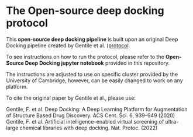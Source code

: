 # The Open-source deep docking protocol

This **open-source deep docking pipeline** is built upon an original Deep Docking pipeline created by Gentile et al. ([protocol](https://www.nature.com/articles/s41596-021-00659-2).

To see instructions on how to run the protocol, please refer to the **Open-Source Deep Docking jupyter notebook** provided in this repository. 

The instructions are adjusted to use on specific cluster provided by the University of Cambridge, however, can be easily changed to work on any platform. 

To cite the original paper by Gentile et al., please use:

Gentile, F. et al. Deep Docking: A Deep Learning Platform for Augmentation of Structure Based Drug Discovery. ACS Cent. Sci. 6, 939–949 (2020)  
Gentile, F. et al. Artificial intelligence–enabled virtual screening of ultra-large chemical libraries with deep docking. Nat. Protoc. (2022)


